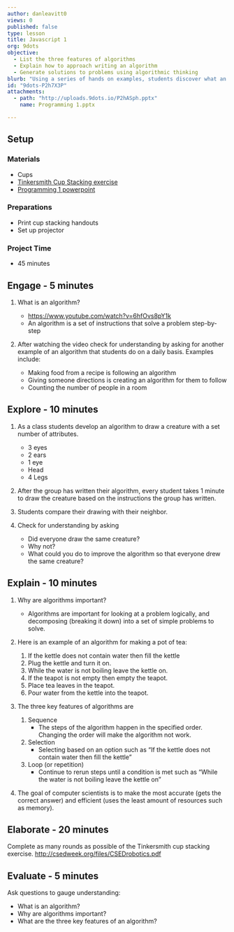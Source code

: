 ```yaml
---
author: danleavitt0
views: 0
published: false
type: lesson
title: Javascript 1
org: 9dots
objective: 
  - List the three features of algorithms
  - Explain how to approach writing an algorithm
  - Generate solutions to problems using algorithmic thinking
blurb: "Using a series of hands on examples, students discover what an algorithm is and how to create their own algorithm to solve a problem. This first lesson is ‘unplugged’ so no computer is required to complete it."
id: "9dots-P2h7X3P"
attachments: 
  - path: "http://uploads.9dots.io/P2hASph.pptx"
    name: Programming 1.pptx

---
```


## Setup

### Materials

- Cups
- [Tinkersmith Cup Stacking exercise](http://csedweek.org/files/CSEDrobotics.pdf)
- [Programming 1 powerpoint](http://uploads.9dots.io/P2hASph.pptx)

### Preparations

- Print cup stacking handouts
- Set up projector

### Project Time

- 45 minutes

## Engage - 5 minutes

1. What is an algorithm?
	- https://www.youtube.com/watch?v=6hfOvs8pY1k
	- An algorithm is a set of instructions that solve a problem step-by-step

2. After watching the video check for understanding by asking for another example of an algorithm that students do on a daily basis. Examples include:

	- Making food from a recipe is following an algorithm
	- Giving someone directions is creating an algorithm for them to follow
	- Counting the number of people in a room
    
## Explore - 10 minutes

1. As a class students develop an algorithm to draw a creature with a set number of attributes.
	- 3 eyes
	- 2 ears
	- 1 eye
	- Head
	- 4 Legs

2. After the group has written their algorithm, every student takes 1 minute to draw the creature based on the instructions the group has written.

3. Students compare their drawing with their neighbor.

4. Check for understanding by asking
	- Did everyone draw the same creature?
	- Why not?
	- What could you do to improve the algorithm so that everyone drew the same creature?
    
## Explain - 10 minutes

1. Why are algorithms important?
	- Algorithms are important for looking at a problem logically, and decomposing (breaking it down) into a set of simple problems to solve.

2. Here is an example of an algorithm for making a pot of tea:

	1. If the kettle does not contain water then fill the kettle
	2. Plug the kettle and turn it on.
	3. While the water is not boiling leave the kettle on.
	4. If the teapot is not empty then empty the teapot.
	5. Place tea leaves in the teapot.
	6. Pour water from the kettle into the teapot.

3. The three key features of algorithms are 

	1. Sequence
		- The steps of the algorithm happen in the specified order. Changing the order will make the algorithm not work.
	2. Selection
		- Selecting based on an option such as “If the kettle does not contain water then fill the kettle”
	3. Loop (or repetition)
		- Continue to rerun steps until a condition is met such as “While the water is not boiling leave the kettle on”

4. The goal of computer scientists is to make the most accurate (gets the correct answer) and efficient (uses the least amount of resources such as memory).

## Elaborate - 20 minutes
Complete as many rounds as possible of the Tinkersmith cup stacking exercise. 
http://csedweek.org/files/CSEDrobotics.pdf

## Evaluate - 5 minutes
Ask questions to gauge understanding:

- What is an algorithm?
- Why are algorithms important?
- What are the three key features of an algorithm?
